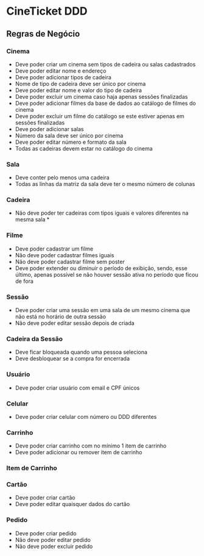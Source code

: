# CineTicket DDD

## Regras de Negócio

### Cinema
- Deve poder criar um cinema sem tipos de cadeira ou salas cadastrados
- Deve poder editar nome e endereço
- Deve poder adicionar tipos de cadeira
- Nome de tipo de cadeira deve ser único por cinema
- Deve poder editar nome e valor do tipo de cadeira
- Deve poder excluir um cinema caso haja apenas sessões finalizadas
- Deve poder adicionar filmes da base de dados ao catálogo de filmes do cinema
- Deve poder excluir um filme do catálogo se este estiver apenas em sessões finalizadas
- Deve poder adicionar salas
- Número da sala deve ser único por cinema
- Deve poder editar número e formato da sala
- Todas as cadeiras devem estar no catálogo do cinema

### Sala
- Deve conter pelo menos uma cadeira
- Todas as linhas da matriz da sala deve ter o mesmo número de colunas

### Cadeira
- Não deve poder ter cadeiras com tipos iguais e valores diferentes na mesma sala *


### Filme
- Deve poder cadastrar um filme
- Não deve poder cadastrar filmes iguais
- Não deve poder cadastrar filme sem poster
- Deve poder extender ou diminuir o período de exibição, sendo, esse último, apenas possível se não houver sessão ativa no período que ficou de fora

### Sessão
- Deve poder criar uma sessão em uma sala de um mesmo cinema que não está no horário de outra sessão
- Não deve poder editar sessão depois de criada

### Cadeira da Sessão
- Deve ficar bloqueada quando uma pessoa seleciona
- Deve desbloquear se a compra for encerrada

### Usuário
- Deve poder criar usuário com email e CPF únicos

### Celular
- Deve poder criar celular com número ou DDD diferentes

### Carrinho
- Deve poder criar carrinho com no mínimo 1 item de carrinho
- Deve poder adicionar ou remover item de carrinho

### Item de Carrinho


### Cartão
- Deve poder criar cartão
- Deve poder editar quaisquer dados do cartão

### Pedido
- Deve poder criar pedido
- Não deve poder editar pedido
- Não deve poder excluir pedido
